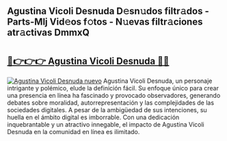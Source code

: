 ## Agustina Vicoli Desnuda D𝚎sn𝚞dos filtr𝚊dos - Parts-Mlj Vid𝚎os f𝚘tos - N𝚞evas filtr𝚊ciones atr𝚊ctivas DmmxQ

# <h2><a href="http://mb11vd.tromn.icu/?c=Agustina+Vicoli+Desnuda">🔗👉👉👉 Agustina Vicoli Desnuda 🔗🔗</a></h2>

[![Agustina Vicoli Desnuda nuevo](https://i.imgur.com/pEAQMta.gif)](http://mb11vd.tromn.icu/?c=Agustina+Vicoli+Desnuda)
Agustina Vicoli Desnuda, un personaje intrigante y polémico, elude la definición fácil. Su enfoque único para crear una presencia en línea ha fascinado y provocado observadores, generando debates sobre moralidad, autorrepresentación y las complejidades de las sociedades digitales. A pesar de la ambigüedad de sus intenciones, su huella en el ámbito digital es imborrable. Con una dedicación inquebrantable y un atractivo innegable, el impacto de Agustina Vicoli Desnuda en la comunidad en línea es ilimitado.
